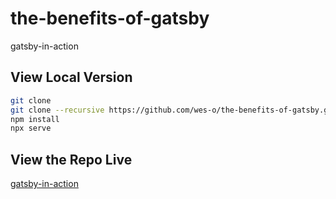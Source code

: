 # the-benefits-of-gatsby

gatsby-in-action

## View Local Version

```bash
git clone
git clone --recursive https://github.com/wes-o/the-benefits-of-gatsby.git
npm install
npx serve 
```

## View the Repo Live

[gatsby-in-action](https://github.com/wes-o/gatsby-in-action)
